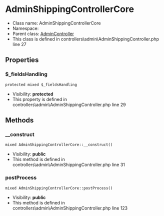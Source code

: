 AdminShippingControllerCore
===============






* Class name: AdminShippingControllerCore
* Namespace: 
* Parent class: [AdminController](AdminControllerCore)
* This class is defined in controllers\admin\AdminShippingController.php line 27





Properties
----------


### $_fieldsHandling

    protected mixed $_fieldsHandling





* Visibility: **protected**
* This property is defined in controllers\admin\AdminShippingController.php line 29


Methods
-------


### __construct

    mixed AdminShippingControllerCore::__construct()





* Visibility: **public**
* This method is defined in controllers\admin\AdminShippingController.php line 31




### postProcess

    mixed AdminShippingControllerCore::postProcess()





* Visibility: **public**
* This method is defined in controllers\admin\AdminShippingController.php line 123



